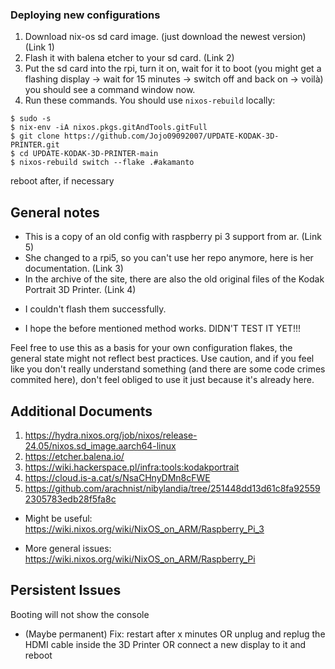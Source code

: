 ### Deploying new configurations
1. Download nix-os sd card image. (just download the newest version) (Link 1)
2. Flash it with balena etcher to your sd card. (Link 2)
3. Put the sd card into the rpi, turn it on, wait for it to boot (you might get a flashing display -> wait for 15 minutes -> switch off and back on -> voilà) you should see a command window now.
4. Run these commands.
You should use `nixos-rebuild` locally:
```
$ sudo -s
$ nix-env -iA nixos.pkgs.gitAndTools.gitFull
$ git clone https://github.com/Jojo09092007/UPDATE-KODAK-3D-PRINTER.git
$ cd UPDATE-KODAK-3D-PRINTER-main
$ nixos-rebuild switch --flake .#akamanto
```
reboot after, if necessary

## General notes
- This is a copy of an old config with raspberry pi 3 support from ar. (Link 5)
- She changed to a rpi5, so you can't use her repo anymore, here is her documentation. (Link 3)
- In the archive of the site, there are also the old original files of the Kodak Portrait 3D Printer. (Link 4)
* I couldn't flash them successfully.
- I hope the before mentioned method works. DIDN'T TEST IT YET!!!

Feel free to use this as a basis for your own configuration flakes, the general state might not reflect best
practices. Use caution, and if you feel like you don't really understand
something (and there are some code crimes commited here), don't feel obliged to
use it just because it's already here.

## Additional Documents
1. https://hydra.nixos.org/job/nixos/release-24.05/nixos.sd_image.aarch64-linux
2. https://etcher.balena.io/
3. https://wiki.hackerspace.pl/infra:tools:kodakportrait
4. https://cloud.is-a.cat/s/NsaCHnyDMn8cFWE
5. https://github.com/arachnist/nibylandia/tree/251448dd13d61c8fa925592305783edb28f5fa8c
- Might be useful: https://wiki.nixos.org/wiki/NixOS_on_ARM/Raspberry_Pi_3

- More general issues:
https://wiki.nixos.org/wiki/NixOS_on_ARM/Raspberry_Pi

## Persistent Issues
Booting will not show the console
- (Maybe permanent) Fix: restart after x minutes OR unplug and replug the HDMI cable inside the 3D Printer OR connect a new display to it and reboot


